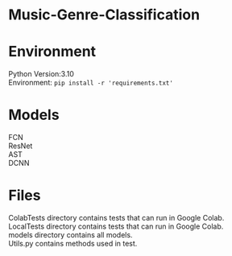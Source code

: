 # Music-Genre-Classification

# Environment
Python Version:3.10\
Environment: `pip install -r 'requirements.txt'`
# Models
FCN\
ResNet\
AST\
DCNN

# Files
ColabTests directory contains tests that can run in Google Colab.\
LocalTests directory contains tests that can run in Google Colab.\
models directory contains all models.\
Utils.py contains methods used in test.